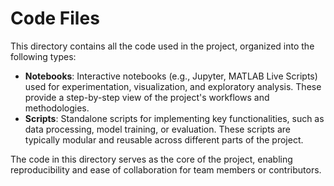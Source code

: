 # Code Files

This directory contains all the code used in the project, organized into the following types:

- **Notebooks**: Interactive notebooks (e.g., Jupyter, MATLAB Live Scripts) used for experimentation, visualization, and exploratory analysis. These provide a step-by-step view of the project's workflows and methodologies.
- **Scripts**: Standalone scripts for implementing key functionalities, such as data processing, model training, or evaluation. These scripts are typically modular and reusable across different parts of the project.

The code in this directory serves as the core of the project, enabling reproducibility and ease of collaboration for team members or contributors.
